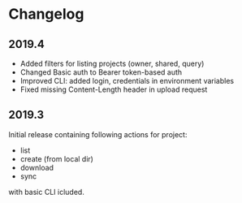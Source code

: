 # Changelog

## 2019.4

- Added filters for listing projects (owner, shared, query)
- Changed Basic auth to Bearer token-based auth
- Improved CLI: added login, credentials in environment variables
- Fixed missing Content-Length header in upload request

## 2019.3

Initial release containing following actions for project:

   - list
   - create (from local dir)
   - download
   - sync

with basic CLI icluded.
